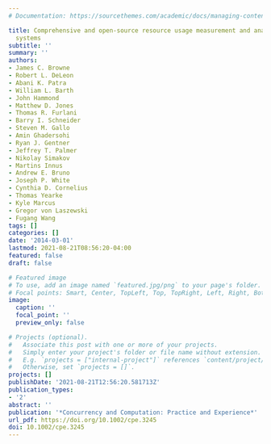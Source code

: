 ```yaml
---
# Documentation: https://sourcethemes.com/academic/docs/managing-content/

title: Comprehensive and open-source resource usage measurement and analysis for HPC
  systems
subtitle: ''
summary: ''
authors:
- James C. Browne
- Robert L. DeLeon
- Abani K. Patra
- William L. Barth
- John Hammond
- Matthew D. Jones
- Thomas R. Furlani
- Barry I. Schneider
- Steven M. Gallo
- Amin Ghadersohi
- Ryan J. Gentner
- Jeffrey T. Palmer
- Nikolay Simakov
- Martins Innus
- Andrew E. Bruno
- Joseph P. White
- Cynthia D. Cornelius
- Thomas Yearke
- Kyle Marcus
- Gregor von Laszewski
- Fugang Wang
tags: []
categories: []
date: '2014-03-01'
lastmod: 2021-08-21T08:56:20-04:00
featured: false
draft: false

# Featured image
# To use, add an image named `featured.jpg/png` to your page's folder.
# Focal points: Smart, Center, TopLeft, Top, TopRight, Left, Right, BottomLeft, Bottom, BottomRight.
image:
  caption: ''
  focal_point: ''
  preview_only: false

# Projects (optional).
#   Associate this post with one or more of your projects.
#   Simply enter your project's folder or file name without extension.
#   E.g. `projects = ["internal-project"]` references `content/project/deep-learning/index.md`.
#   Otherwise, set `projects = []`.
projects: []
publishDate: '2021-08-21T12:56:20.581713Z'
publication_types:
- '2'
abstract: ''
publication: '*Concurrency and Computation: Practice and Experience*'
url_pdf: https://doi.org/10.1002/cpe.3245
doi: 10.1002/cpe.3245
---
```

